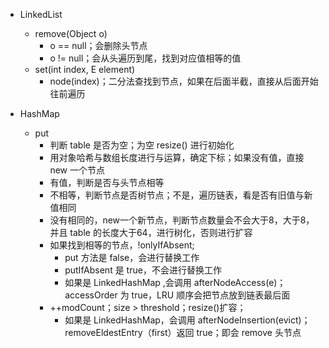 * LinkedList
  * remove(Object o)
    * o == null；会删除头节点
    * o != null；会从头遍历到尾，找到对应值相等的值
  * set(int index, E element)
    * node(index)；二分法查找到节点，如果在后面半截，直接从后面开始往前遍历







* HashMap
  * put
    * 判断 table 是否为空；为空 resize() 进行初始化
    * 用对象哈希与数组长度进行与运算，确定下标；如果没有值，直接 new 一个节点
    * 有值，判断是否与头节点相等
    * 不相等，判断节点是否树节点；不是，遍历链表，看是否有旧值与新值相同
    * 没有相同的，new一个新节点，判断节点数量会不会大于8，大于8，并且 table 的长度大于64，进行树化，否则进行扩容
    * 如果找到相等的节点，!onlyIfAbsent;
      * put 方法是 false，会进行替换工作
      * putIfAbsent 是 true，不会进行替换工作
      * 如果是 LinkedHashMap ,会调用 afterNodeAccess(e)；accessOrder 为 true，LRU 顺序会把节点放到链表最后面
    * ++modCount；size > threshold；resize()扩容；
      * 如果是 LinkedHashMap，会调用 afterNodeInsertion(evict)；removeEldestEntry（first）返回 true；即会 remove 头节点